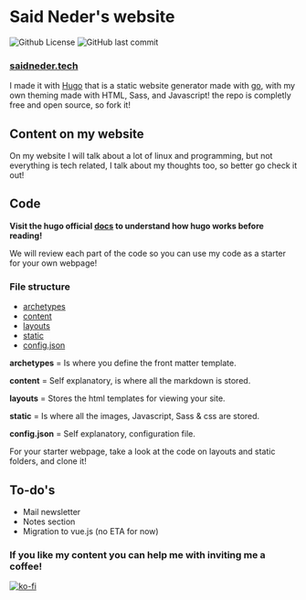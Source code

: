 # Said Neder's website

![Github License](https://img.shields.io/github/license/crazyc4t/crazyc4t.github.io?color=brightgreen)
![GitHub last commit](https://img.shields.io/github/last-commit/crazyc4t/crazyc4t.github.io)

### [saidneder.tech](https://saidneder.tech/)

I made it with [Hugo](https://gohugo.io/) that is a static website generator made
with [go](https://golang.org/), with my own theming made with HTML, Sass, and Javascript!
the repo is completly free and open source, so fork it!

## Content on my website

On my website I will talk about a lot of linux and programming, but not everything
is tech related, I talk about my thoughts too, so better go check it out!

## Code

**Visit the hugo official [docs](https://gohugo.io/documentation/) to understand how
hugo works before reading!**

We will review each part of the code so you can use my code as a starter for your
own webpage!

### File structure

-   [archetypes](https://github.com/crazyc4t/crazyc4t.github.io/tree/main/archetypes)
-   [content](https://github.com/crazyc4t/crazyc4t.github.io/tree/main/content)
-   [layouts](https://github.com/crazyc4t/crazyc4t.github.io/tree/main/layouts)
-   [static](https://github.com/crazyc4t/crazyc4t.github.io/tree/main/static)
-   [config.json](https://github.com/crazyc4t/crazyc4t.github.io/blob/main/config.json)

**archetypes** = Is where you define the front matter template.

**content** = Self explanatory, is where all the markdown is stored.

**layouts** =  Stores the html templates for viewing your site.

**static** = Is where all the images, Javascript, Sass & css are stored.

**config.json** = Self explanatory, configuration file.

For your starter webpage, take a look at the code on layouts and static folders, and clone it!

## To-do's
- Mail newsletter
- Notes section
- Migration to vue.js (no ETA for now)



### If you like my content you can help me with inviting me a coffee!


[![ko-fi](https://ko-fi.com/img/githubbutton_sm.svg)](https://ko-fi.com/darthneder)